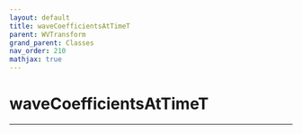 ```yaml
---
layout: default
title: waveCoefficientsAtTimeT
parent: WVTransform
grand_parent: Classes
nav_order: 210
mathjax: true
---
```


#  waveCoefficientsAtTimeT




---

